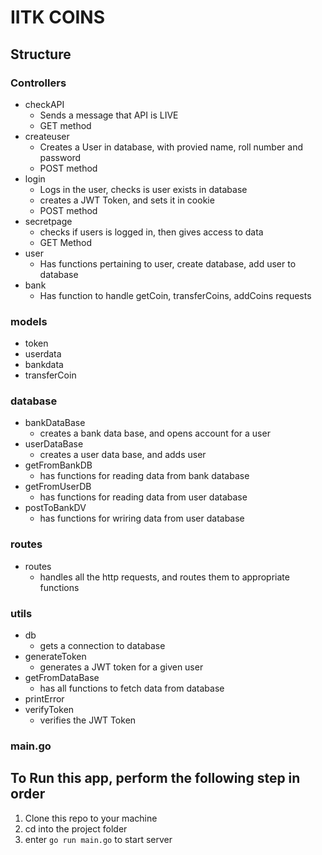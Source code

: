 # IITK COINS

## Structure
### Controllers
- checkAPI
    * Sends a message that API is LIVE 
    * GET method
- createuser
    * Creates a User in database, with provied name, roll number and password
    * POST method
- login
    * Logs in the user, checks is user exists in database
    * creates a JWT Token, and sets it in cookie
    * POST method
- secretpage
    * checks if users is logged in, then gives access to data
    * GET Method
- user
    * Has functions pertaining to user, create database, add user to database
- bank
    * Has function to handle getCoin, transferCoins, addCoins requests
    

### models
- token
- userdata
- bankdata
- transferCoin

### database
- bankDataBase
    * creates a bank data base, and opens account for a user
- userDataBase
    * creates a user data base, and adds user
- getFromBankDB
    * has functions for reading data from bank database
- getFromUserDB
    * has functions for reading data from user database
- postToBankDV
    * has functions for wriring data from user database

### routes
- routes
    - handles all the http requests, and routes them to appropriate functions

### utils
- db
    - gets a connection to database
- generateToken
    - generates a JWT token for a given user
- getFromDataBase
    - has all functions to fetch data from database
- printError
- verifyToken
    - verifies the JWT Token

### main.go

## To Run this app, perform the following step in order

1. Clone this repo to your machine
2. cd into the project folder
3. enter `go run main.go`  to start server



 
